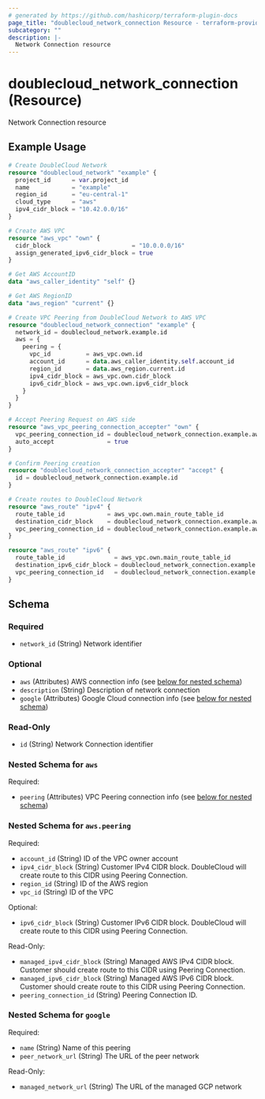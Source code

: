 ```yaml
---
# generated by https://github.com/hashicorp/terraform-plugin-docs
page_title: "doublecloud_network_connection Resource - terraform-provider-doublecloud"
subcategory: ""
description: |-
  Network Connection resource
---
```


# doublecloud_network_connection (Resource)

Network Connection resource

## Example Usage

```terraform
# Create DoubleCloud Network
resource "doublecloud_network" "example" {
  project_id      = var.project_id
  name            = "example"
  region_id       = "eu-central-1"
  cloud_type      = "aws"
  ipv4_cidr_block = "10.42.0.0/16"
}

# Create AWS VPC
resource "aws_vpc" "own" {
  cidr_block                       = "10.0.0.0/16"
  assign_generated_ipv6_cidr_block = true
}

# Get AWS AccountID
data "aws_caller_identity" "self" {}

# Get AWS RegionID
data "aws_region" "current" {}

# Create VPC Peering from DoubleCloud Network to AWS VPC
resource "doublecloud_network_connection" "example" {
  network_id = doublecloud_network.example.id
  aws = {
    peering = {
      vpc_id          = aws_vpc.own.id
      account_id      = data.aws_caller_identity.self.account_id
      region_id       = data.aws_region.current.id
      ipv4_cidr_block = aws_vpc.own.cidr_block
      ipv6_cidr_block = aws_vpc.own.ipv6_cidr_block
    }
  }
}

# Accept Peering Request on AWS side
resource "aws_vpc_peering_connection_accepter" "own" {
  vpc_peering_connection_id = doublecloud_network_connection.example.aws.peering.peering_connection_id
  auto_accept               = true
}

# Confirm Peering creation
resource "doublecloud_network_connection_accepter" "accept" {
  id = doublecloud_network_connection.example.id
}

# Create routes to DoubleCloud Network
resource "aws_route" "ipv4" {
  route_table_id            = aws_vpc.own.main_route_table_id
  destination_cidr_block    = doublecloud_network_connection.example.aws.peering.managed_ipv4_cidr_block
  vpc_peering_connection_id = doublecloud_network_connection.example.aws.peering.peering_connection_id
}

resource "aws_route" "ipv6" {
  route_table_id              = aws_vpc.own.main_route_table_id
  destination_ipv6_cidr_block = doublecloud_network_connection.example.aws.peering.managed_ipv6_cidr_block
  vpc_peering_connection_id   = doublecloud_network_connection.example.aws.peering.peering_connection_id
}
```

<!-- schema generated by tfplugindocs -->
## Schema

### Required

- `network_id` (String) Network identifier

### Optional

- `aws` (Attributes) AWS connection info (see [below for nested schema](#nestedatt--aws))
- `description` (String) Description of network connection
- `google` (Attributes) Google Cloud connection info (see [below for nested schema](#nestedatt--google))

### Read-Only

- `id` (String) Network Connection identifier

<a id="nestedatt--aws"></a>
### Nested Schema for `aws`

Required:

- `peering` (Attributes) VPC Peering connection info (see [below for nested schema](#nestedatt--aws--peering))

<a id="nestedatt--aws--peering"></a>
### Nested Schema for `aws.peering`

Required:

- `account_id` (String) ID of the VPC owner account
- `ipv4_cidr_block` (String) Customer IPv4 CIDR block.
DoubleCloud will create route to this CIDR using Peering Connection.
- `region_id` (String) ID of the AWS region
- `vpc_id` (String) ID of the VPC

Optional:

- `ipv6_cidr_block` (String) Customer IPv6 CIDR block.
DoubleCloud will create route to this CIDR using Peering Connection.

Read-Only:

- `managed_ipv4_cidr_block` (String) Managed AWS IPv4 CIDR block.
Customer should create route to this CIDR using Peering Connection.
- `managed_ipv6_cidr_block` (String) Managed AWS IPv6 CIDR block.
Customer should create route to this CIDR using Peering Connection.
- `peering_connection_id` (String) Peering Connection ID.



<a id="nestedatt--google"></a>
### Nested Schema for `google`

Required:

- `name` (String) Name of this peering
- `peer_network_url` (String) The URL of the peer network

Read-Only:

- `managed_network_url` (String) The URL of the managed GCP network
